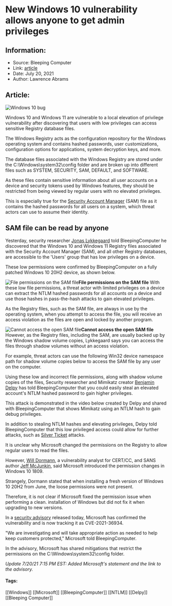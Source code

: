 # New Windows 10 vulnerability allows anyone to get admin privileges
### 

## Information:
+ Source: Bleeping Computer
+ Link: [article](https://www.bleepingcomputer.com/news/microsoft/new-windows-10-vulnerability-allows-anyone-to-get-admin-privileges/)
+ Date: July 20, 2021
+ Author: Lawrence Abrams


## Article:
![Windows 10 bug](https://www.bleepstatic.com/content/hl-images/2021/06/23/Store-broke.jpg)


Windows 10 and Windows 11 are vulnerable to a local elevation of privilege vulnerability after discovering that users with low privileges can access sensitive Registry database files.


The Windows Registry acts as the configuration repository for the Windows operating system and contains hashed passwords, user customizations, configuration options for applications, system decryption keys, and more.



The database files associated with the Windows Registry are stored under the C:\Windows\system32\config folder and are broken up into different files such as SYSTEM, SECURITY, SAM, DEFAULT, and SOFTWARE.


As these files contain sensitive information about all user accounts on a device and security tokens used by Windows features, they should be restricted from being viewed by regular users with no elevated privileges.


This is especially true for the [Security Account Manager](https://docs.microsoft.com/en-us/windows/security/threat-protection/auditing/audit-sam) (SAM) file as it contains the hashed passwords for all users on a system, which threat actors can use to assume their identity.


SAM file can be read by anyone
------------------------------


Yesterday, security researcher [Jonas Lykkegaard](https://twitter.com/jonasLyk) told BleepingComputer he discovered that the Windows 10 and Windows 11 Registry files associated with the Security Account Manager (SAM), and all other Registry databases, are accessible to the 'Users' group that has low privileges on a device.


These low permissions were confirmed by BleepingComputer on a fully patched Windows 10 20H2 device, as shown below.



![File permissions on the SAM file](https://www.bleepstatic.com/images/news/Microsoft/vulnerabilities/registry-low-privilege/sam-privileges.jpg)**File permissions on the SAM file**
With these low file permissions, a threat actor with limited privileges on a device can extract the NTLM hashed passwords for all accounts on a device and use those hashes in pass-the-hash attacks to gain elevated privileges.


As the Registry files, such as the SAM file, are always in use by the operating system, when you attempt to access the file, you will receive an access violation as the files are open and locked by another program. 



![Cannot access the open SAM file](https://www.bleepstatic.com/images/news/Microsoft/vulnerabilities/registry-low-privilege/sam-access-violation.jpg)**Cannot access the open SAM file**
However, as the Registry files, including the SAM, are usually backed up by the Windows shadow volume copies, Lykkegaard says you can access the files through shadow volumes without an access violation.


For example, threat actors can use the following Win32 device namespace path for shadow volume copies below to access the SAM file by any user on the computer.


Using these low and incorrect file permissions, along with shadow volume copies of the files, Security researcher and Mimikatz creator [Benjamin Delpy](https://twitter.com/gentilkiwi) has told BleepingComputer that you could easily steal an elevated account's NTLM hashed password to gain higher privileges.


This attack is demonstrated in the video below created by Delpy and shared with BleepingComputer that shows Mimikatz using an NTLM hash to gain debug privileges.



In addition to stealing NTLM hashes and elevating privileges, Delpy told BleepingComputer that this low privileged access could allow for further attacks, such as [Silver Ticket](https://www.varonis.com/blog/kerberos-attack-silver-ticket/) attacks.


It is unclear why Microsoft changed the permissions on the Registry to allow regular users to read the files.


However, [Will Dormann](https://twitter.com/wdormann), a vulnerability analyst for CERT/CC, and SANS author [Jeff McJunkin](https://twitter.com/jeffmcjunkin), said Microsoft introduced the permission changes in Windows 10 1809.


Strangely, Dormann stated that when installing a fresh version of Windows 10 20H2 from June, the loose permissions were not present.


Therefore, it is not clear if Microsoft fixed the permission issue when performing a clean. installation of Windows but did not fix it when upgrading to new versions.


In a [security advisory](https://msrc.microsoft.com/update-guide/vulnerability/CVE-2021-36934) released today, Microsoft has confirmed the vulnerability and is now tracking it as CVE-2021-36934.


"We are investigating and will take appropriate action as needed to help keep customers protected," Microsoft told BleepingComputer.


In the advisory, Microsoft has shared mitigations that restrict the permissions on the C:\Windows\system32\config folder.


*Update 7/20/21 7:15 PM EST: Added Microsoft's statement and the link to the advisory.*




#### Tags:
[[Windows]] [[Microsoft]] [[BleepingComputer]] [[NTLM]] [[Delpy]] [[Bleeping Computer]]
